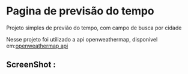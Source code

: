 <h1>Pagina de previsão do tempo</h1>
<p>Projeto simples de previão do tempo, com campo de busca por cidade</p>
<p>Nesse projeto foi utilizado a api openweathermap, disponivel em:<a href="https://openweathermap.org/api" target="_blank">openweathermap api</a></p>
<h2>ScreenShot :</h2>
<img src="">
